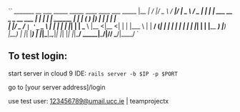 ``   _______                     __  ___              _____  _____ ____ ____   ___  _____ 
    |__   __|                   /_ |/ _ \            / ____|/ ____|___ \___ \ / _ \| ____|
       | | ___  __ _ _ __ ___    | | | | |  ______  | |    | (___   __) |__) | | | | |__  
       | |/ _ \/ _` | '_ ` _ \   | | | | | |______| | |     \___ \ |__ <|__ <| | | |___ \ 
       | |  __/ (_| | | | | | |  | | |_| |          | |____ ____) |___) |__) | |_| |___) |
       |_|\___|\__,_|_| |_| |_|  |_|\___/            \_____|_____/|____/____/ \___/|____/ `
## To test login:

start server in cloud 9 IDE: `rails server -b $IP -p $PORT`

go to [your server address]/login

use test user: 123456789@umail.ucc.ie | teamprojectx 
